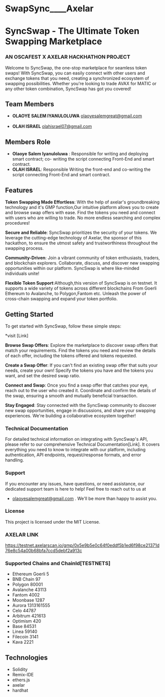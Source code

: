 # SwapSync____Axelar

# SyncSwap - The Ultimate Token Swapping Marketplace
### AN OSCAFEST X AXELAR HACKHATHON PROJECT 

Welcome to SyncSwap, the one-stop marketplace for seamless token swaps! With SyncSwap, you can easily connect with other users and exchange tokens that you need, creating a synchronized ecosystem of swapping possibilities. Whether you're looking to trade AVAX for  MATIC or any other token combination, SyncSwap has got you covered!


## Team Members
- **OLAOYE SALEM IYANULOLUWA** olaoyesalemgreat@gmail.com
<br></br>
- **OLAH ISRAEL** olahisrael07@gmail.com

## Members Role

- **Olaoye Salem Iyanuloluwa** : Responsible for writing and deploying smart contract; co- writing the script connecting Front-End and smart contract.
- **OLAH ISRAEL**: Responsible Writing the front-end and co-writing the script connecting Front-End and smart contract.


## Features
**Token Swapping Made Effortless**: With the help of axelar's groundbreaking technology and it's GMP function,Our intuitive platform allows you to create and browse swap offers with ease. Find the tokens you need and connect with users who are willing to trade. No more  endless searching and complex procedures!

**Secure and Reliable**: SyncSwap prioritizes the security of your tokens. We leverage the cutting-edge technology of Axelar, the sponsor of this hackathon, to ensure the utmost safety and trustworthiness throughout the swapping process.

**Community-Driven**: Join a vibrant community of token enthusiasts, traders, and blockchain explorers. Collaborate, discuss, and discover new swapping opportunities within our platform. SyncSwap is where like-minded individuals unite!

**Flexible Token Support**:Although,this version of SyncSwap is on testnet. It supports a wide variety of tokens across different blockchains
From Goerli Ethereum to Avalanche, to Polygon,Fantom etc. Unleash the power of cross-chain swapping and expand your token portfolio.

## Getting Started
To get started with SyncSwap, follow these simple steps:

*visit [Link]


**Browse Swap Offers**: Explore the marketplace to discover swap offers that match your requirements. Find the tokens you need and review the details of each offer, including the tokens offered and tokens requested.

**Create a Swap Offer**: If you can't find an existing swap offer that suits your needs, create your own! Specify the tokens you have and the tokens you want, and set the desired swap ratio.

**Connect and Swap**: Once you find a swap offer that catches your eye, reach out to the user who created it. Coordinate and confirm the details of the swap, ensuring a smooth and mutually beneficial transaction.

**Stay Engaged**: Stay connected with the SyncSwap community to discover new swap opportunities, engage in discussions, and share your swapping experiences. We're building a collaborative ecosystem together!

### Technical Documentation
For detailed technical information on integrating with SyncSwap's API, please refer to our comprehensive Technical Documentation[Link]. It covers everything you need to know to integrate with our platform, including authentication, API endpoints, request/response formats, and error handling.

### Support
If you encounter any issues, have questions, or need assistance, our dedicated support team is here to help! Feel free to reach out to us at 
* olaoyesalemgreat@gmail.com .
 We'll be more than happy to assist you.


### License
This project is licensed under the MIT License.

### AXELAR LINK
https://testnet.axelarscan.io/gmp/0x5e9b5e0c64f0eddf5b1ed6f98ce21371d76e8c54a00b68bfa7ccd5debf2a913c
### Supported Chains and ChainId[TESTNETS]
* Ethereum Goerli 5
* BNB Chain 97
* Polygon  80001
* Avalanche 43113
* Fantom 4002
* Moonbase 1287
* Aurora 1313161555
* Celo 44787
* Arbitrum 421613
* Optimism 420
* Base  84531
* Linea 59140
* Filecoin 3141
* Kava 2221

## Technologies
* Solidity
* Remix-IDE
* ethers.js
* axelar
* hardhat
